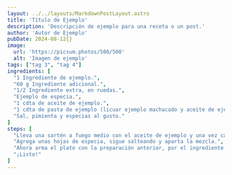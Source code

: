 ```yaml
---
layout: ../../layouts/MarkdownPostLayout.astro
title: 'Título de Ejemplo'
description: 'Descripción de ejemplo para una receta o un post.'
author: 'Autor de Ejemplo'
pubDate: 2024-08-12{}
image:
  url: 'https://picsum.photos/500/500'
  alt: 'Imagen de ejemplo'
tags: ["tag 3", "tag 4"]
ingredients: [
  "1 Ingrediente de ejemplo.",
  "60 g Ingrediente adicional.",
  "1/2 Ingrediente extra, en ruedas.",
  "Ejemplo de especia.",
  "1 cdta de aceite de ejemplo.",
  "1 cdta de pasta de ejemplo (licuar ejemplo machacado y aceite de ejemplo).",
  "Sal, pimienta y especias al gusto."
]
steps: [
  "Lleva una sartén a fuego medio con el aceite de ejemplo y una vez caliente, adiciona los ingredientes, sal, pimienta y pasta de ejemplo. Saltea bien.",
  "Agrega unas hojas de especia, sigue salteando y aparta la mezcla.",
  "Ahora arma el plato con la preparación anterior, por el ingrediente principal agregar el ejemplo, el ingrediente preparado y 1 hoja de especia para decorar.",
  "¡Listo!"
]
---
```

